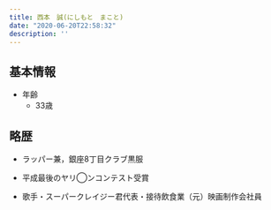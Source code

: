 ```yaml
---
title: 西本　誠(にしもと　まこと)
date: "2020-06-20T22:58:32"
description: ''
---
```


## 基本情報

* 年齢
  * 33歳

## 略歴

* ラッパー兼，銀座8丁目クラブ黒服

* 平成最後のヤリ◯ンコンテスト受賞

* 歌手・スーパークレイジー君代表・接待飲食業（元）映画制作会社員
